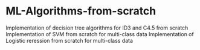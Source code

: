 # ML-Algorithms-from-scratch
Implementation of decision tree algorithms for ID3 and C4.5 from scratch
Implementation of SVM from scratch for multi-class data
Implementation of Logistic reression from scratch for multi-class data
